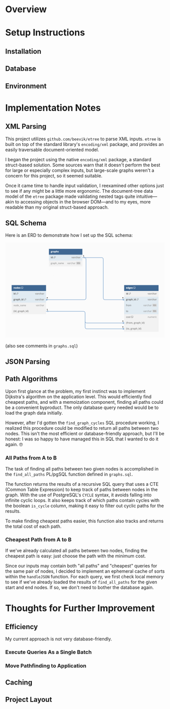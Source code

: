# Overview

# Setup Instructions

## Installation

## Database

## Environment

# Implementation Notes

## XML Parsing

This project utilizes `github.com/beevik/etree` to parse XML inputs. `etree` is built on top of the standard library's `encoding/xml` package, and provides an easily traversable document-oriented model.

I began the project using the native `encoding/xml` package, a standard struct-based solution. Some sources warn that it doesn't perform the best for large or especially complex inputs, but large-scale graphs weren't a concern for this project, so it seemed suitable.

Once it came time to handle input validation, I reexamined other options just to see if any might be a little more ergonomic. The document-tree data model of the `etree` package made validating nested tags quite intuitive—akin to accessing objects in the browser DOM—and to my eyes, more readable than my original struct-based approach.

## SQL Schema

Here is an ERD to demonstrate how I set up the SQL schema:

![image](./schema.png)

(also see comments in `graphs.sql`)

## JSON Parsing

## Path Algorithms

Upon first glance at the problem, my first instinct was to implement Dijkstra's algorithm on the application level. This would efficiently find cheapest paths, and with a memoization component, finding all paths could be a convenient byproduct. The only database query needed would be to load the graph data initially.

However, after I'd gotten the `find_graph_cycles` SQL procedure working, I realized this procedure could be modified to return all paths between two nodes. This isn't the most efficient or database-friendly approach, but I'll be honest: I was so happy to have managed this in SQL that I wanted to do it again. 🤓 

### All Paths from A to B

The task of finding all paths between two given nodes is accomplished in the `find_all_paths` PL/pgSQL function defined in `graphs.sql`.

The function returns the results of a recursive SQL query that uses a CTE (Common Table Expression) to keep track of paths between nodes in the graph. With the use of PostgreSQL's `CYCLE` syntax, it avoids falling into infinite cyclic loops. It also keeps track of which paths contain cycles with the boolean `is_cycle` column, making it easy to filter out cyclic paths for the results.

To make finding cheapest paths easier, this function also tracks and returns the total cost of each path.

### Cheapest Path from A to B

If we've already calculated all paths between two nodes, finding the cheapest path is easy: just choose the path with the minimum cost.

Since our inputs may contain both "all paths" and "cheapest" queries for the same pair of nodes, I decided to implement an ephemeral cache of sorts within the `handleJSON` function. For each query, we first check local memory to see if we've already loaded the results of `find_all_paths` for the given start and end nodes. If so, we don't need to bother the database again.

# Thoughts for Further Improvement

## Efficiency

My current approach is not very database-friendly.

### Execute Queries As a Single Batch

### Move Pathfinding to Application

## Caching

## Project Layout